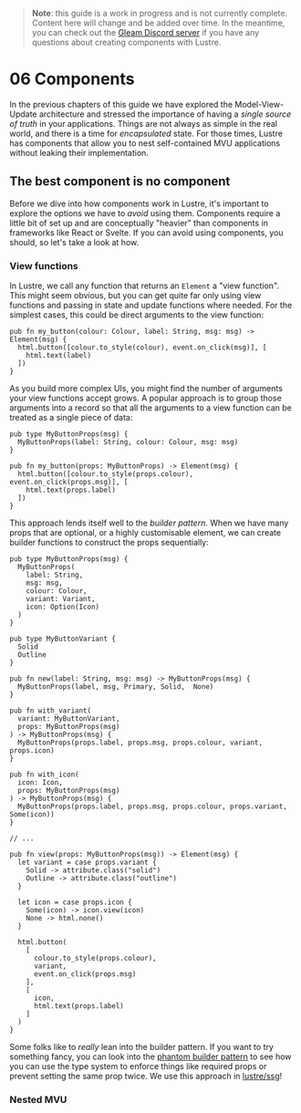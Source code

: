 > **Note**: this guide is a work in progress and is not currently complete. Content
> here will change and be added over time. In the meantime, you can check out the
> [Gleam Discord server](https://discord.gg/Fm8Pwmy) if you have any questions about
> creating components with Lustre.


# 06 Components

In the previous chapters of this guide we have explored the Model-View-Update
architecture and stressed the importance of having a _single source of truth_ in
your applications. Things are not always as simple in the real world, and there
is a time for _encapsulated_ state. For those times, Lustre has components that
allow you to nest self-contained MVU applications without leaking their implementation.

## The best component is no component

Before we dive into how components work in Lustre, it's important to explore the
options we have to _avoid_ using them. Components require a little bit of set up
and are conceptually "heavier" than components in frameworks like React or Svelte.
If you can avoid using components, you should, so let's take a look at how.

### View functions

In Lustre, we call any function that returns an `Element` a "view function". This
might seem obvious, but you can get quite far only using view functions and passing
in state and update functions where needed. For the simplest cases, this could be
direct arguments to the view function:

```gleam
pub fn my_button(colour: Colour, label: String, msg: msg) -> Element(msg) {
  html.button([colour.to_style(colour), event.on_click(msg)], [
    html.text(label)
  ])
}
```

As you build more complex UIs, you might find the number of arguments your view
functions accept grows. A popular approach is to group those arguments into a
record so that all the arguments to a view function can be treated as a single
piece of data:

```gleam
pub type MyButtonProps(msg) {
  MyButtonProps(label: String, colour: Colour, msg: msg)
}

pub fn my_button(props: MyButtonProps) -> Element(msg) {
  html.button([colour.to_style(props.colour), event.on_click(props.msg)], [
    html.text(props.label)
  ])
}
```

This approach lends itself well to the _builder pattern_. When we have many props
that are optional, or a highly customisable element, we can create builder functions
to construct the props sequentially:

```gleam
pub type MyButtonProps(msg) {
  MyButtonProps(
    label: String,
    msg: msg,
    colour: Colour,
    variant: Variant,
    icon: Option(Icon)
  )
}

pub type MyButtonVariant {
  Solid
  Outline
}

pub fn new(label: String, msg: msg) -> MyButtonProps(msg) {
  MyButtonProps(label, msg, Primary, Solid,  None)
}

pub fn with_variant(
  variant: MyButtonVariant,
  props: MyButtonProps(msg)
) -> MyButtonProps(msg) {
  MyButtonProps(props.label, props.msg, props.colour, variant, props.icon)
}

pub fn with_icon(
  icon: Icon,
  props: MyButtonProps(msg)
) -> MyButtonProps(msg) {
  MyButtonProps(props.label, props.msg, props.colour, props.variant, Some(icon))
}

// ...

pub fn view(props: MyButtonProps(msg)) -> Element(msg) {
  let variant = case props.variant {
    Solid -> attribute.class("solid")
    Outline -> attribute.class("outline")
  }

  let icon = case props.icon {
    Some(icon) -> icon.view(icon)
    None -> html.none()
  }

  html.button(
    [
      colour.to_style(props.colour),
      variant,
      event.on_click(props.msg)
    ],
    [
      icon,
      html.text(props.label)
    ]
  )
}
```

Some folks like to _really_ lean into the builder pattern. If you want to try
something fancy, you can look into the [phantom builder pattern](https://www.youtube.com/watch?v=3lYHFctx2Ks)
to see how you can use the type system to enforce things like required props or
prevent setting the same prop twice. We use this approach in [lustre/ssg](https://hexdocs.pm/lustre_ssg)!

### Nested MVU
